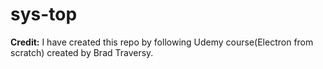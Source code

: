 # sys-top
**Credit:** I have created this repo by following Udemy course(Electron from scratch) created by Brad Traversy.


